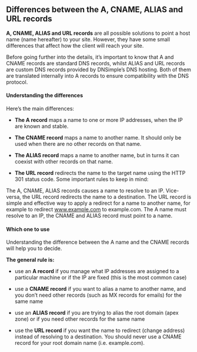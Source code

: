 
## Differences between the A, CNAME, ALIAS and URL records

__A, CNAME, ALIAS and URL records__ are all possible solutions to point a host name (name hereafter) to your site. However, they have some small differences that affect how the client will reach your site.

Before going further into the details, it’s important to know that A and CNAME records are standard DNS records, whilst ALIAS and URL records are custom DNS records provided by DNSimple’s DNS hosting. Both of them are translated internally into A records to ensure compatibility with the DNS protocol.


#### Understanding the differences

Here’s the main differences:

- __The A record__ maps a name to one or more IP addresses, when the IP are known and stable.

- __The CNAME record__ maps a name to another name. It should only be used when there are no other records on that name.

- __The ALIAS record__ maps a name to another name, but in turns it can coexist with other records on that name.

- __The URL record__  redirects the name to the target name using the HTTP 301 status code.
                      Some important rules to keep in mind:

The A, CNAME, ALIAS records causes a name to resolve to an IP. Vice-versa, the URL record redirects the name to a destination. The URL record is simple and effective way to apply a redirect for a name to another name, for example to redirect www.example.com to example.com.
The A name must resolve to an IP, the CNAME and ALIAS record must point to a name.


#### Which one to use

Understanding the difference between the A name and the CNAME records will help you to decide.

__The general rule is:__

- use an __A record__ if you manage what IP addresses are assigned to a particular machine or if the IP are fixed (this is the most common case)

- use a __CNAME record__ if you want to alias a name to another name, and you don’t need other records (such as MX records for emails) for the same name

- use an __ALIAS record__ if you are trying to alias the root domain (apex zone) or if you need other records for the same name

- use the __URL record__ if you want the name to redirect (change address) instead of resolving to a destination.
You should never use a CNAME record for your root domain name (i.e. example.com).



